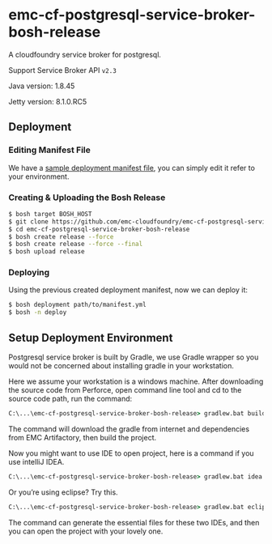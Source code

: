 # emc-cf-postgresql-service-broker-bosh-release

A cloudfoundry service broker for postgresql.

Support Service Broker API `v2.3`

Java version: 1.8.45

Jetty version: 8.1.0.RC5

## Deployment

### Editing Manifest File

We have a [sample deployment manifest file](https://github.com/emc-cloudfoundry/emc-cf-postgresql-service-broker-bosh-release/blob/master/pg_broker.yml), you can simply edit it refer to your environment.

### Creating & Uploading the Bosh Release

```sh
$ bosh target BOSH_HOST
$ git clone https://github.com/emc-cloudfoundry/emc-cf-postgresql-service-broker-bosh-release.git
$ cd emc-cf-postgresql-service-broker-bosh-release
$ bosh create release --force
$ bosh create release --force --final
$ bosh upload release
```

### Deploying

Using the previous created deployment manifest, now we can deploy it:

```sh
$ bosh deployment path/to/manifest.yml
$ bosh -n deploy
```

## Setup Deployment Environment

Postgresql service broker is built by Gradle, we use Gradle wrapper so you would not be concerned about installing gradle in your workstation.

Here we assume your workstation is a windows machine. After downloading the source code from Perforce, open command line tool and cd to the source code path, run the command:

```bat
C:\...\emc-cf-postgresql-service-broker-bosh-release> gradlew.bat build
```

The command will download the gradle from internet and dependencies from EMC Artifactory, then build the project.

Now you might want to use IDE to open project, here is a command if you use intelliJ IDEA.

```bat
C:\...\emc-cf-postgresql-service-broker-bosh-release> gradlew.bat idea
```

Or you’re using eclipse? Try this.

```bat
C:\...\emc-cf-postgresql-service-broker-bosh-release> gradlew.bat eclipse
```

The command can generate the essential files for these two IDEs, and then you can open the project with your lovely one.

